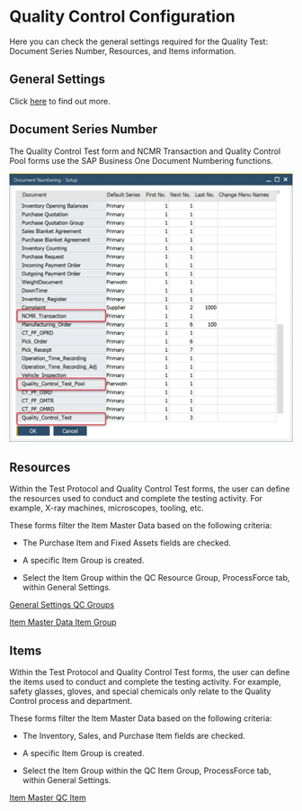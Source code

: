 # Quality Control Configuration

Here you can check the general settings required for the Quality Test: Document Series Number, Resources, and Items information.

## General Settings

Click [here](./../../user-guide/system-initialzation/general-settings/qc-tab.md) to find out more.

## Document Series Number

The Quality Control Test form and NCMR Transaction and Quality Control Pool forms use the SAP Business One Document Numbering functions.

![Settings](./media/quality-control-numbering.webp)

## Resources

Within the Test Protocol and Quality Control Test forms, the user can define the resources used to conduct and complete the testing activity. For example, X-ray machines, microscopes, tooling, etc.

These forms filter the Item Master Data based on the following criteria:

- The Purchase Item and Fixed Assets fields are checked.

- A specific Item Group is created.

- Select the Item Group within the QC Resource Group, ProcessForce tab, within General Settings.

[General Settings QC Groups](./media/general-settings-qc-groups.webp)

[Item Master Data Item Group](./media/item-master-data-item-group.webp)

## Items

Within the Test Protocol and Quality Control Test forms, the user can define the items used to conduct and complete the testing activity. For example, safety glasses, gloves, and special chemicals only relate to the Quality Control process and department.

These forms filter the Item Master Data based on the following criteria:

- The Inventory, Sales, and Purchase Item fields are checked.

- A specific Item Group is created.

- Select the Item Group within the QC Item Group, ProcessForce tab, within General Settings.

[Item Master QC Item](./media/item-master-qc-item.webp)
